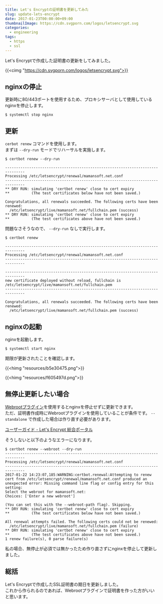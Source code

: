 ```yaml
---
title: Let's Encryptの証明書を更新してみた
slug: update-lets-encrypt
date: 2017-01-23T00:00:00+09:00
thumbnailImage: https://cdn.svgporn.com/logos/letsencrypt.svg
categories:
  - engineering
tags:
  - https
  - ssl
---
```


Let's Encryptで作成した証明書の更新をしてみました。

<!--more-->

{{<cimg "https://cdn.svgporn.com/logos/letsencrypt.svg">}}

<!--toc-->


nginxの停止
-----------

更新時に80/443ポートを使用するため、プロキシサーバとして使用しているnginxを停止します。

```
$ systemctl stop nginx
```


更新
----

`cerbot renew` コマンドを使用します。  
まずは `--dry-run` モードでリハーサルを実施します。

```
$ certbot renew --dry-run

-------------------------------------------------------------------------------
Processing /etc/letsencrypt/renewal/mamansoft.net.conf
-------------------------------------------------------------------------------
** DRY RUN: simulating 'certbot renew' close to cert expiry
**          (The test certificates below have not been saved.)

Congratulations, all renewals succeeded. The following certs have been renewed:
  /etc/letsencrypt/live/mamansoft.net/fullchain.pem (success)
** DRY RUN: simulating 'certbot renew' close to cert expiry
**          (The test certificates above have not been saved.)
```

問題なさそうなので、 `--dry-run` なしで実行します。

```
$ certbot renew

-------------------------------------------------------------------------------
Processing /etc/letsencrypt/renewal/mamansoft.net.conf
-------------------------------------------------------------------------------

-------------------------------------------------------------------------------
new certificate deployed without reload, fullchain is
/etc/letsencrypt/live/mamansoft.net/fullchain.pem
-------------------------------------------------------------------------------

Congratulations, all renewals succeeded. The following certs have been renewed:
  /etc/letsencrypt/live/mamansoft.net/fullchain.pem (success)

```


nginxの起動
-----------

nginxを起動します。

```
$ systemctl start nginx
```

期限が更新されたことを確認します。

{{<himg "resources/b5e30475.png">}}

{{<himg "resources/f605497d.png">}}


無停止更新したい場合
--------------------

[Webrootプラグイン](https://letsencrypt.jp/docs/using.html#webroot)を使用するとnginxを停止せずに更新できます。  
ただ、証明書作成時にWebrootプラグインを使用していることが条件です。 `--standalone` で作成した場合は作り直す必要があります。

<a class="embedly-card" href="https://letsencrypt.jp/docs/using.html#webroot">ユーザーガイド - Let's Encrypt 総合ポータル</a>
<script async src="//cdn.embedly.com/widgets/platform.js" charset="UTF-8"></script>

そうしないと以下のようなエラーになります。

```
$ certbot renew --webroot --dry-run
-------------------------------------------------------------------------------
Processing /etc/letsencrypt/renewal/mamansoft.net.conf
-------------------------------------------------------------------------------
2017-01-22 14:23:07,185:WARNING:certbot.renewal:Attempting to renew cert from /etc/letsencrypt/renewal/mamansoft.net.conf produced an unexpected error: Missing command line flag or config entry for this setting:
Select the webroot for mamansoft.net:
Choices: ['Enter a new webroot']

(You can set this with the --webroot-path flag). Skipping.
** DRY RUN: simulating 'certbot renew' close to cert expiry
**          (The test certificates below have not been saved.)

All renewal attempts failed. The following certs could not be renewed:
  /etc/letsencrypt/live/mamansoft.net/fullchain.pem (failure)
** DRY RUN: simulating 'certbot renew' close to cert expiry
**          (The test certificates above have not been saved.)
1 renew failure(s), 0 parse failure(s)
```

私の場合、無停止が必須では無かったため作り直さずにnginxを停止して更新しました。


総括
----

Let's Encryptで作成したSSL証明書の期日を更新しました。  
これから作られるのであれば、Webrootプラグインで証明書を作った方がいいと思います。


